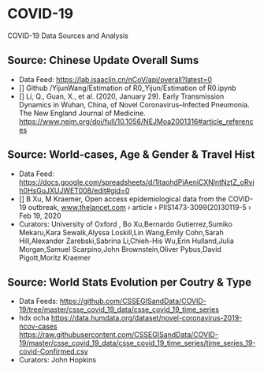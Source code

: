 # COVID-19
COVID-19 Data Sources and Analysis

## Source: Chinese Update  Overall Sums
  - Data Feed: https://lab.isaaclin.cn/nCoV/api/overall?latest=0
  - [] Github /YijunWang/Estimation of R0_Yijun/Estimation of R0.ipynb
  - [] Li, Q., Guan, X., et al. (2020, January 29). Early Transmission Dynamics in Wuhan, China, of Novel Coronavirus–Infected Pneumonia. The New England Journal of Medicine. https://www.nejm.org/doi/full/10.1056/NEJMoa2001316#article_references

## Source: World-cases, Age & Gender & Travel Hist
  - Data Feed: https://docs.google.com/spreadsheets/d/1itaohdPiAeniCXNlntNztZ_oRvjh0HsGuJXUJWET008/edit#gid=0
  - [] B Xu, M Kraemer, Open access epidemiological data from the COVID-19 outbreak, www.thelancet.com › article › PIIS1473-3099(20)30119-5 › Feb 19, 2020 
  - Curators: University of Oxford , Bo Xu,Bernardo Gutierrez,Sumiko Mekaru,Kara Sewalk,Alyssa Loskill,Lin Wang,Emily Cohn,Sarah Hill,Alexander Zarebski,Sabrina Li,Chieh-His Wu,Erin Hulland,Julia Morgan,Samuel Scarpino,John Brownstein,Oliver Pybus,David Pigott,Moritz Kraemer
  
## Source: World Stats Evolution per Coutry & Type
  - Data Feeds: https://github.com/CSSEGISandData/COVID-19/tree/master/csse_covid_19_data/csse_covid_19_time_series
  - hdx ocha https://data.humdata.org/dataset/novel-coronavirus-2019-ncov-cases https://raw.githubusercontent.com/CSSEGISandData/COVID-19/master/csse_covid_19_data/csse_covid_19_time_series/time_series_19-covid-Confirmed.csv
  - Curators: John Hopkins
